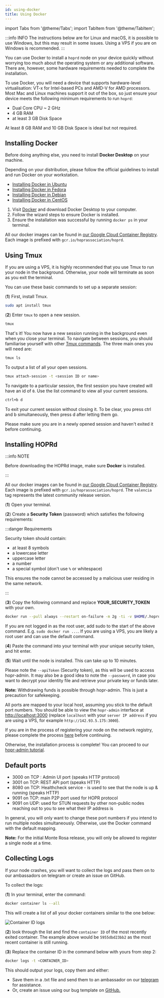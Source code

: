 ```yaml
---
id: using-docker
title: Using Docker
---
```


import Tabs from '@theme/Tabs';
import TabItem from '@theme/TabItem';

:::info INFO
The instructions below are for Linux and macOS, it is possible to use Windows, but this may result in some issues. Using a VPS if you are on Windows is recommended.
:::

You can use Docker to install a `hoprd` node on your device quickly without worrying too much about the operating system or any additional software. There are, however, some hardware requirements needed to complete the installation.

To use Docker, you will need a device that supports hardware-level virtualisation: VT-x for Intel-based PCs and AMD-V for AMD processors. Most Mac and Linux machines support it out of the box, so just ensure your device meets the following minimum requirements to run `hoprd`:

- Dual Core CPU ~ 2 GHz
- 4 GB RAM
- at least 3 GB Disk Space

At least 8 GB RAM and 10 GB Disk Space is ideal but not required.

## Installing Docker

Before doing anything else, you need to install **Docker Desktop** on your machine.

<Tabs>
<TabItem value="Linux" label="Linux">

Depending on your distribution, please follow the official guidelines to install and run Docker on your workstation.

- [Installing Docker in Ubuntu](https://docs.docker.com/engine/install/ubuntu/)
- [Installing Docker in Fedora](https://docs.docker.com/engine/install/fedora/)
- [Installing Docker in Debian](https://docs.docker.com/engine/install/debian/)
- [Installing Docker in CentOS](https://docs.docker.com/engine/install/centos/)

</TabItem>
<TabItem value="mac" label="macOS">

1. Visit [Docker](https://www.docker.com/get-started) and download Docker Desktop to your computer.
2. Follow the wizard steps to ensure Docker is installed.
3. Ensure the installation was successful by running `docker ps` in your terminal.

</TabItem>
</Tabs>

All our docker images can be found in [our Google Cloud Container Registry](https://console.cloud.google.com/gcr/images/hoprassociation/global/hoprd). Each image is prefixed with `gcr.io/hoprassociation/hoprd`.

## Using Tmux

If you are using a VPS, it is highly recommended that you use Tmux to run your node in the background. Otherwise, your node will terminate as soon as you exit the terminal.

You can use these basic commands to set up a separate session:

(**1**) First, install Tmux.

```bash
sudo apt install tmux
```

(**2**) Enter `tmux` to open a new session.

```bash
tmux
```

That's it! You now have a new session running in the background even when you close your terminal. To navigate between sessions, you should familiarise yourself with other [Tmux commands](https://linuxize.com/post/getting-started-with-tmux/). The three main ones you will need are:

```bash
tmux ls
```

To output a list of all your open sessions.

```bash
tmux attach-session -t <session ID or name>
```

To navigate to a particular session, the first session you have created will have an id of `0`. Use the list command to view all your current sessions.

```bash
ctrl+b d
```

To exit your current session without closing it. To be clear, you press ctrl and b simultaneously, then press d after letting them go.

Please make sure you are in a newly opened session and haven't exited it before continuing.

## Installing HOPRd

:::info NOTE

Before downloading the HOPRd image, make sure **Docker** is installed.

:::

All our docker images can be found in [our Google Cloud Container Registry](https://console.cloud.google.com/gcr/images/hoprassociation/global/hoprd).
Each image is prefixed with `gcr.io/hoprassociation/hoprd`.
The `valencia` tag represents the latest community release version.

(**1**) Open your terminal.

(**2**) Create a **Security Token** (password) which satisfies the following requirements:

:::danger Requirements

Security token should contain:

- at least 8 symbols
- a lowercase letter
- uppercase letter
- a number
- a special symbol (don't use `%` or whitespace)

This ensures the node cannot be accessed by a malicious user residing in the same network.

:::

(**3**) Copy the following command and replace **YOUR_SECURITY_TOKEN** with your own.

```bash
docker run --pull always --restart on-failure -m 2g -ti -v $HOME/.hoprd-db-valencia:/app/hoprd-db -p 9091:9091 -p 3000:3000 -p 3001:3001 -e DEBUG="hopr*" gcr.io/hoprassociation/hoprd:valencia --environment monte_rosa --init --api --admin --identity /app/hoprd-db/.hopr-id-valencia --data /app/hoprd-db --password 'open-sesame-iTwnsPNg0hpagP+o6T0KOwiH9RQ0' --apiHost "0.0.0.0" --apiToken 'YOUR_SECURITY_TOKEN' --adminHost "0.0.0.0" --healthCheck --healthCheckHost "0.0.0.0"
```

If you are not logged in as the root user, add sudo to the start of the above command. E.g. `sudo docker run ...`. If you are using a VPS, you are likely a root user and can use the default command.

(**4**) Paste the command into your terminal with your unique security token, and hit enter.

(**5**) Wait until the node is installed. This can take up to 10 minutes.

Please note the `--apiToken` (Security token), as this will be used to access hopr-admin. It may also be a good idea to note the `--password`, in case you want to decrypt your identity file and retrieve your private key or funds later.

**Note:** Withdrawing funds is possible through hopr-admin. This is just a precaution for safekeeping.

All ports are mapped to your local host, assuming you stick to the default port numbers. You should be able to view the `hopr-admin` interface at [http://localhost:3000](http://localhost:3000) (replace `localhost` with your `server IP address` if you are using a VPS, for example `http://142.93.5.175:3000`).

If you are in the process of registering your node on the network registry, please complete the process [here](./network-registry-tutorial.md) before continuing.

Otherwise, the installation process is complete! You can proceed to our [hopr-admin tutorial](using-hopr-admin).

## Default ports

- 3000 on TCP : Admin UI port (speaks HTTP protocol)
- 3001 on TCP: REST API port (speaks HTTP)
- 8080 on TCP: Healthcheck service - is used to see that the node is up & running (speaks HTTP)
- 9091 on TCP: main P2P port used for HOPR protocol
- 9091 on UDP: used for STUN requests by other non-public nodes reaching out to you to see what their IP address is

In general, you will only want to change these port numbers if you intend to run multiple nodes simultaneously. Otherwise, use the Docker command with the default mapping.

**Note:** For the initial Monte Rosa release, you will only be allowed to register a single node at a time.

## Collecting Logs

If your node crashes, you will want to collect the logs and pass them on to our ambassadors on telegram or create an issue on GitHub.

To collect the logs:

(**1**) In your terminal, enter the command:

```bash
docker container ls --all
```

This will create a list of all your docker containers similar to the one below:

![Container ID logs](/img/node/container-ID-logs.png)

(**2**) look through the list and find the `container ID` of the most recently exited container. The example above would be `5955dbd23bb2` as the most recent container is still running.

(**3**) Replace the container ID in the command below with yours from step 2:

```bash
docker logs -t <CONTAINER_ID>
```

This should output your logs, copy them and either:

- Save them in a .txt file and send them to an ambassador on our [telegram](https://t.me/hoprnet) for assistance.
- Or, create an issue using our bug template on [GitHub.](https://github.com/hoprnet/hoprnet/issues)
